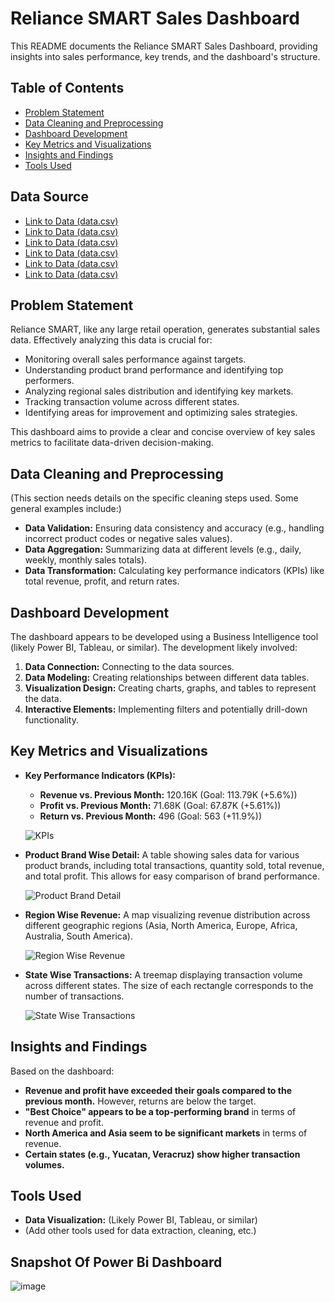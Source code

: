 # Reliance SMART Sales Dashboard

This README documents the Reliance SMART Sales Dashboard, providing insights into sales performance, key trends, and the dashboard's structure.

## Table of Contents

*   [Problem Statement](#problem-statement)
*   [Data Cleaning and Preprocessing](#data-cleaning-and-preprocessing)
*   [Dashboard Development](#dashboard-development)
*   [Key Metrics and Visualizations](#key-metrics-and-visualizations)
*   [Insights and Findings](#insights-and-findings)
*   [Tools Used](#tools-used)


## Data Source
*   [Link to Data (data.csv)](Calendar.csv)
*   [Link to Data (data.csv)](Customers.csv)
*   [Link to Data (data.csv)](Products.csv)
*   [Link to Data (data.csv)](Regions.csv)
*   [Link to Data (data.csv)](Regions-1997-1998.csv)
*   [Link to Data (data.csv)](Stores.csv)

## Problem Statement

Reliance SMART, like any large retail operation, generates substantial sales data. Effectively analyzing this data is crucial for:

*   Monitoring overall sales performance against targets.
*   Understanding product brand performance and identifying top performers.
*   Analyzing regional sales distribution and identifying key markets.
*   Tracking transaction volume across different states.
*   Identifying areas for improvement and optimizing sales strategies.

This dashboard aims to provide a clear and concise overview of key sales metrics to facilitate data-driven decision-making.

## Data Cleaning and Preprocessing

(This section needs details on the specific cleaning steps used. Some general examples include:)

*   **Data Validation:** Ensuring data consistency and accuracy (e.g., handling incorrect product codes or negative sales values).
*   **Data Aggregation:** Summarizing data at different levels (e.g., daily, weekly, monthly sales totals).
*   **Data Transformation:** Calculating key performance indicators (KPIs) like total revenue, profit, and return rates.

## Dashboard Development

The dashboard appears to be developed using a Business Intelligence tool (likely Power BI, Tableau, or similar). The development likely involved:

1.  **Data Connection:** Connecting to the data sources.
2.  **Data Modeling:** Creating relationships between different data tables.
3.  **Visualization Design:** Creating charts, graphs, and tables to represent the data.
4.  **Interactive Elements:** Implementing filters and potentially drill-down functionality.

## Key Metrics and Visualizations

*   **Key Performance Indicators (KPIs):**

    *   **Revenue vs. Previous Month:** 120.16K (Goal: 113.79K (+5.6%))
    *   **Profit vs. Previous Month:** 71.68K (Goal: 67.87K (+5.61%))
    *   **Return vs. Previous Month:** 496 (Goal: 563 (+11.9%))

    ![KPIs](https://github.com/user-attachments/assets/600f576f-4356-4be7-bd21-7e5412309d35)

*   **Product Brand Wise Detail:** A table showing sales data for various product brands, including total transactions, quantity sold, total revenue, and total profit. This allows for easy comparison of brand performance.

    ![Product Brand Detail](https://github.com/user-attachments/assets/85e5667c-9709-49b8-881a-25a0f6de5bd6)

*   **Region Wise Revenue:** A map visualizing revenue distribution across different geographic regions (Asia, North America, Europe, Africa, Australia, South America).

    ![Region Wise Revenue](https://github.com/user-attachments/assets/1fd29d15-de37-478c-b2c7-2de180dd2c06)


*   **State Wise Transactions:** A treemap displaying transaction volume across different states. The size of each rectangle corresponds to the number of transactions.

    ![State Wise Transactions](https://github.com/user-attachments/assets/c457b657-5f4f-4e52-b0e3-b16df2b62326)

## Insights and Findings

Based on the dashboard:

*   **Revenue and profit have exceeded their goals compared to the previous month.** However, returns are below the target.
*   **"Best Choice" appears to be a top-performing brand** in terms of revenue and profit.
*   **North America and Asia seem to be significant markets** in terms of revenue.
*   **Certain states (e.g., Yucatan, Veracruz) show higher transaction volumes.**

## Tools Used

*   **Data Visualization:** (Likely Power BI, Tableau, or similar)
*   (Add other tools used for data extraction, cleaning, etc.)

## Snapshot Of Power Bi Dashboard
![image](https://github.com/user-attachments/assets/b6fd169b-2880-47bd-b29b-bbd79a319b21)
